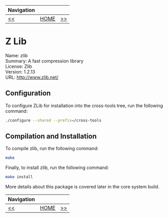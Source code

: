 | Navigation |||
| --- | --- | ---: |
| [<<](./CrossCompileOverview.md) | [HOME](./README.md) | [>>](./CrossCompileFile.md) |

# Z Lib

Name: zlib<br />
Summary: A fast compression library<br />
License: Zlib<br />
Version: 1.2.13<br />
URL: http://www.zlib.net/ <br />

## Configuration

To configure ZLib for installation into the cross-tools tree, run the following command:

```bash
./configure --shared --prefix=/cross-tools
```

## Compilation and Installation

To compile zlib, run the following command:

```bash
make
```

Finally, to install zlib, run the following command:

```bash
make install
```

More details about this package is covered later in the core system build.

| Navigation |||
| --- | --- | ---: |
| [<<](./CrossCompileOverview.md) | [HOME](./README.md) | [>>](./CrossCompileFile.md) |
